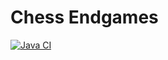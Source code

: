 # Chess Endgames

[![Java CI](https://github.com/dusan-rychnovsky/chess-endgames/actions/workflows/github-actions.yml/badge.svg?branch=master)](https://github.com/dusan-rychnovsky/chess-endgames/actions/workflows/github-actions.yml)
